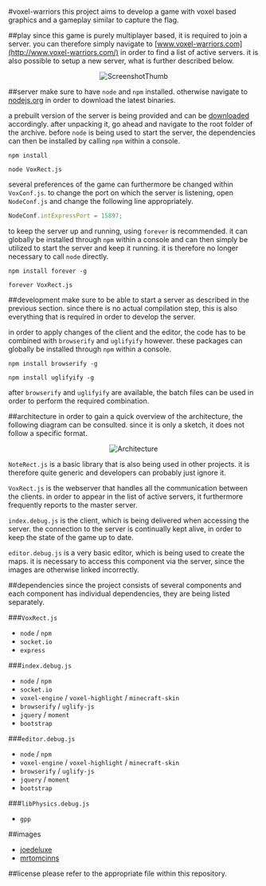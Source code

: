 #voxel-warriors
this project aims to develop a game with voxel based graphics and a gameplay similar to capture the flag.

##play
since this game is purely multiplayer based, it is required to join a server. you can therefore simply navigate to [www.voxel-warriors.com](http://www.voxel-warriors.com/) in order to find a list of active servers. it is also possible to setup a new server, what is further described below.

<p align="center"><img src="http://content.coderect.com/VoxRect/Website/ScreenshotThumb.png" alt="ScreenshotThumb"></p>

##server
make sure to have `node` and `npm` installed. otherwise navigate to [nodejs.org](https://nodejs.org/) in order to download the latest binaries.

a prebuilt version of the server is being provided and can be [downloaded](http://dhiont4yb3hlc.cloudfront.net/VoxRect/Desktop/VoxRect.zip) accordingly. after unpacking it, go ahead and navigate to the root folder of the archive. before `node` is being used to start the server, the dependencies can then be installed by calling `npm` within a console.

```
npm install
```

```
node VoxRect.js
```

several preferences of the game can furthermore be changed within `VoxConf.js`. to change the port on which the server is listening, open `NodeConf.js` and change the following line appropriately.

```javascript
NodeConf.intExpressPort = 15897;
```

to keep the server up and running, using `forever` is recommended. it can globally be installed through `npm` within a console and can then simply be utilized to start the server and keep it running. it is therefore no longer necessary to call `node` directly.

```
npm install forever -g
```

```
forever VoxRect.js
```

##development
make sure to be able to start a server as described in the previous section. since there is no actual compilation step, this is also everything that is required in order to develop the server.

in order to apply changes of the client and the editor, the code has to be combined with `browserify` and `uglifyify` however. these packages can globally be installed through `npm` within a console.

```
npm install browserify -g
```

```
npm install uglifyify -g
```

after `browserify` and `uglifyify` are available, the batch files can be used in order to perform the required combination.

##architecture
in order to gain a quick overview of the architecture, the following diagram can be consulted. since it is only a sketch, it does not follow a specific format.

<p align="center"><img src="http://content.coderect.com/VoxRect/Website/Architecture.png" alt="Architecture"></p>

`NoteRect.js` is a basic library that is also being used in other projects. it is therefore quite generic and developers can probably just ignore it.

`VoxRect.js` is the webserver that handles all the communication between the clients. in order to appear in the list of active servers, it furthermore frequently reports to the master server.

`index.debug.js` is the client, which is being delivered when accessing the server. the connection to the server is continually kept alive, in order to keep the state of the game up to date.

`editor.debug.js` is a very basic editor, which is being used to create the maps. it is necessary to access this component via the server, since the images are otherwise linked incorrectly.

##dependencies
since the project consists of several components and each component has individual dependencies, they are being listed separately.

###`VoxRect.js`
* `node` / `npm`
* `socket.io`
* `express`

###`index.debug.js`
* `node` / `npm`
* `socket.io`
* `voxel-engine` / `voxel-highlight` / `minecraft-skin`
* `browserify` / `uglify-js`
* `jquery` / `moment`
* `bootstrap`

###`editor.debug.js`
* `node` / `npm`
* `voxel-engine` / `voxel-highlight` / `minecraft-skin`
* `browserify` / `uglify-js`
* `jquery` / `moment`
* `bootstrap`

###`libPhysics.debug.js`
* `gpp`

##images
* [joedeluxe](http://www.minecraftforum.net/forums/mapping-and-modding/resource-packs/1244027-64x-1-7-2-traditional-beauty/)
* [mrtomcinns](http://www.minecraftskins.com/skin/3371575/slime-warrior/)

##license
please refer to the appropriate file within this repository.